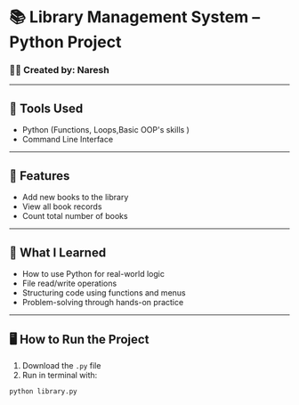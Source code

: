 # 📚 Library Management System – Python Project

### 👨‍💻 Created by: Naresh

---

## 🔧 Tools Used
- Python (Functions, Loops,Basic OOP's skills )
- Command Line Interface

---

## 📌 Features
- Add new books to the library
- View all book records
- Count total number of books

---

## 🧠 What I Learned
- How to use Python for real-world logic
- File read/write operations
- Structuring code using functions and menus
- Problem-solving through hands-on practice

---

## 🖥️ How to Run the Project
1. Download the `.py` file  
2. Run in terminal with:
```bash
python library.py
